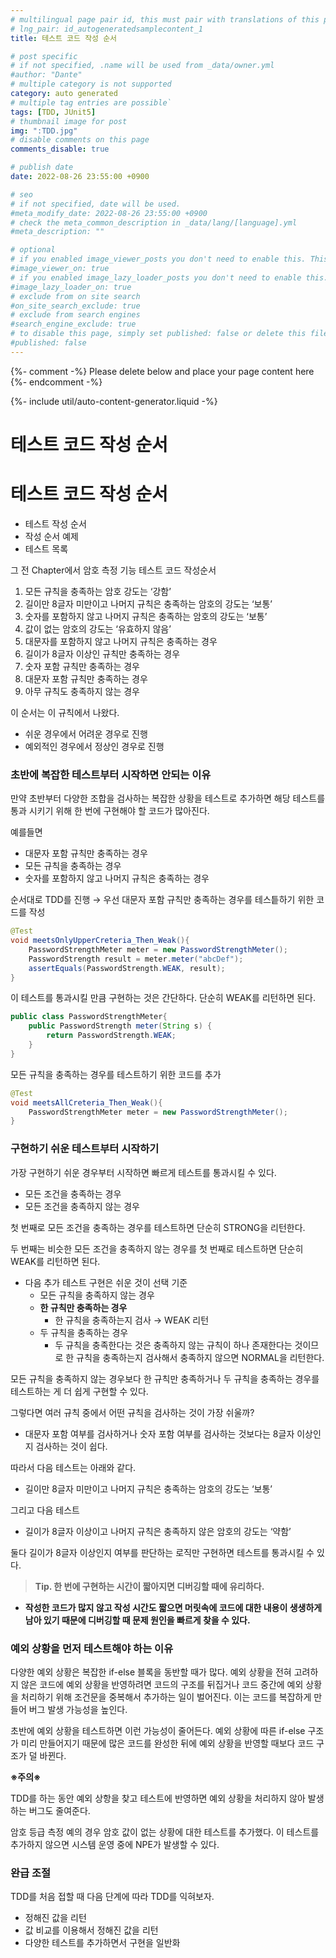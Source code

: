 ```yaml
---
# multilingual page pair id, this must pair with translations of this page. (This name must be unique)
# lng_pair: id_autogeneratedsamplecontent_1
title: 테스트 코드 작성 순서

# post specific
# if not specified, .name will be used from _data/owner.yml
#author: "Dante"
# multiple category is not supported
category: auto generated
# multiple tag entries are possible`
tags: [TDD, JUnit5]
# thumbnail image for post
img: ":TDD.jpg"
# disable comments on this page
comments_disable: true

# publish date
date: 2022-08-26 23:55:00 +0900

# seo
# if not specified, date will be used.
#meta_modify_date: 2022-08-26 23:55:00 +0900
# check the meta_common_description in _data/lang/[language].yml
#meta_description: ""

# optional
# if you enabled image_viewer_posts you don't need to enable this. This is only if image_viewer_posts = false
#image_viewer_on: true
# if you enabled image_lazy_loader_posts you don't need to enable this. This is only if image_lazy_loader_posts = false
#image_lazy_loader_on: true
# exclude from on site search
#on_site_search_exclude: true
# exclude from search engines
#search_engine_exclude: true
# to disable this page, simply set published: false or delete this file
#published: false
---
```

{%- comment -%} Please delete below and place your page content here {%- endcomment -%}

{%- include util/auto-content-generator.liquid -%}

<!-- outline-start -->
# 테스트 코드  작성 순서

# 테스트 코드 작성 순서

- 테스트 작성 순서
- 작성 순서 예제
- 테스트 목록

그 전 Chapter에서 암호 측정 기능 테스트 코드 작성순서

1. 모든 규칙을 충족하는 암호 강도는 ‘강함’
2. 길이만 8글자 미만이고 나머지 규칙은 충족하는 암호의 강도는 ‘보통’
3. 숫자를 포함하지 않고 나머지 규칙은 충족하는 암호의 강도는 ‘보통’
4. 값이 없는 암호의 강도는 ‘유효하지 않음’
5. 대문자를 포함하지 않고 나머지 규칙은 충족하는 경우
6. 길이가 8글자 이상인 규칙만 충족하는 경우
7. 숫자 포함 규칙만 충족하는 경우
8. 대문자 포함 규칙만 충족하는 경우
9. 아무 규칙도 충족하지 않는 경우

이 순서는 이 규칙에서 나왔다.

- 쉬운 경우에서 어려운 경우로 진행
- 예외적인 경우에서 정상인 경우로 진행

### 초반에 복잡한 테스트부터 시작하면 안되는 이유

만약 초반부터 다양한 조합을 검사하는 복잡한 상황을 테스트로 추가하면 해당 테스트를 통과 시키기 위해 한 번에 구현해야 할 코드가 많아진다.

예를들면

- 대문자 포함 규칙만 충족하는 경우
- 모든 규칙을 충족하는 경우
- 숫자를 포함하지 않고 나머지 규칙은 충족하는 경우

순서대로 TDD를 진행 → 우선 대문자 포함 규칙만 충족하는 경우를 테스틑하기 위한 코드를 작성

```java
@Test
void meetsOnlyUpperCreteria_Then_Weak(){
	PasswordStrengthMeter meter = new PasswordStrengthMeter();
	PasswordStrength result = meter.meter("abcDef");
	assertEquals(PasswordStrength.WEAK, result);
}
```

이 테스트를 통과시킬 만큼 구현하는 것은 간단하다. 단순히 WEAK를 리턴하면 된다.

```java
public class PasswordStrengthMeter{
	public PasswordStrength meter(String s) {
		return PasswordStrength.WEAK;
	}
}
```

모든 규칙을 충족하는 경우를 테스트하기 위한 코드를 추가

```java
@Test
void meetsAllCreteria_Then_Weak(){
	PasswordStrengthMeter meter = new PasswordStrengthMeter();
}
```

### 구현하기 쉬운 테스트부터 시작하기

가장 구현하기 쉬운 경우부터 시작하면 빠르게 테스트를 통과시킬 수 있다.

- 모든 조건을 충족하는 경우
- 모든 조건을 충족하지 않는 경우

첫 번째로 모든 조건을 충족하는 경우를 테스트하면 단순히 STRONG을 리턴한다.

두 번째는 비슷한 모든 조건을 충족하지 않는 경우를 첫 번째로 테스트하면 단순히 WEAK를 리턴하면 된다.

- 다음 추가 테스트 구현은 쉬운 것이 선택 기준
  - 모든 규칙을 충족하지 않는 경우
  - **한 규칙만 충족하는 경우**
    - 한 규칙을 충족하는지 검사 → WEAK 리턴
  - 두 규칙을 충족하는 경우
    - 두 규칙을 충족한다는 것은 충족하지 않는 규칙이 하나 존재한다는 것이므로 한 규칙을 충족하는지 검사해서 충족하지 않으면 NORMAL을 리턴한다.

모든 규칙을 충족하지 않는 경우보다 한 규칙만 충족하거나 두 규칙을 충족하는 경우를 테스트하는 게 더 쉽게 구현할 수 있다.

그렇다면 여러 규칙 중에서 어떤 규칙을 검사하는 것이 가장 쉬울까?

- 대문자 포함 여부를 검사하거나 숫자 포함 여부를 검사하는 것보다는 8글자 이상인지 검사하는 것이 쉽다.

따라서 다음 테스트는 아래와 같다.

- 길이만 8글자 미만이고 나머지 규칙은 충족하는 암호의 강도는 ‘보통’

그리고 다음 테스트

- 길이가 8글자 이상이고 나머지 규칙은 충족하지 않은 암호의 강도는 ‘약함’

둘다 길이가 8글자 이상인지 여부를 판단하는 로직만 구현하면 테스트를 통과시킬 수 있다.

> **Tip. 한 번에 구현하는 시간이 짧아지면 디버깅할 때에 유리하다.**
>
- **작성한 코드가 많지 않고 작성 시간도 짧으면 머릿속에 코드에 대한 내용이 생생하게 남아 있기 때문에 디버깅할 때 문제 원인을 빠르게 찾을 수 있다.**

### 예외 상황을 먼저 테스트해야 하는 이유

다양한 예외 상황은 복잡한 if-else 블록을 동반할 때가 많다. 예외 상황을 전혀 고려하지 않은 코드에 예외 상황을 반영하려면 코드의 구조를 뒤집거나 코드 중간에 예외 상황을 처리하기 위해 조건문을 중복해서 추가하는 일이 벌어진다. 이는 코드를 복잡하게 만들어 버그 발생 가능성을 높인다.

초반에 예외 상황을 테스트하면 이런 가능성이 줄어든다. 예외 상황에 따른 if-else 구조가 미리 만들어지기 때문에 많은 코드를 완성한 뒤에 예외 상황을 반영할 때보다 코드 구조가 덜 바뀐다.

**※주의※**

TDD를 하는 동안 예외 상항을 찾고 테스트에 반영하면 예외 상황을 처리하지 않아 발생하는 버그도 줄여준다.

암호 등급 측정 예의 경우 암호 값이 없는 상황에 대한 테스트를 추가했다. 이 테스트를 추가하지 않으면 시스템 운영 중에 NPE가 발생할 수 있다.

### 완급 조절

TDD를 처음 접할 때 다음 단계에 따라 TDD를 익혀보자.

- 정해진 값을 리턴
- 값 비교를 이용해서 정해진 값을 리턴
- 다양한 테스트를 추가하면서 구현을 일반화

<!-- outline-end -->
